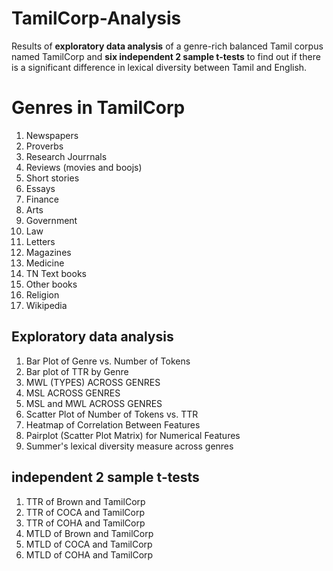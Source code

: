 # TamilCorp-Analysis

Results of **exploratory data analysis** of a genre-rich balanced Tamil corpus named TamilCorp and **six independent 2 sample t-tests** to find out if there is a significant difference in lexical diversity between Tamil and English.

# Genres in TamilCorp
1. Newspapers
2. Proverbs
3. Research Jourrnals
4. Reviews (movies and boojs)
5. Short stories
6. Essays
7. Finance
8. Arts
9. Government
10. Law
11. Letters
12. Magazines
13. Medicine
14. TN Text books
15. Other books
16. Religion
17. Wikipedia
## Exploratory data analysis
1. Bar Plot of Genre vs. Number of Tokens
2. Bar plot of TTR by Genre
3. MWL (TYPES) ACROSS GENRES
4. MSL ACROSS GENRES
5. MSL and MWL ACROSS GENRES
6. Scatter Plot of Number of Tokens vs. TTR
7. Heatmap of Correlation Between Features
8. Pairplot (Scatter Plot Matrix) for Numerical Features
9. Summer's lexical diversity measure across genres

## independent 2 sample t-tests
1. TTR of Brown and TamilCorp
2. TTR of COCA and TamilCorp
3. TTR of COHA and TamilCorp
4. MTLD of Brown and TamilCorp
5. MTLD of COCA and TamilCorp
6. MTLD of COHA and TamilCorp
